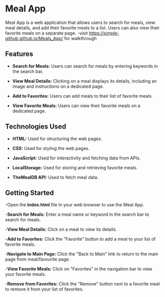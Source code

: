 # Meal App

Meal App is a web application that allows users to search for meals, view meal details, and add their favorite meals to a list. Users can also view their favorite meals on a separate page.
-visit <https://simple-github.github.io/Meals_App/> for walkthrough

## Features

- **Search for Meals:** Users can search for meals by entering keywords in the search bar.

- **View Meal Details:** Clicking on a meal displays its details, including an image and instructions on a dedicated page.

- **Add to Favorites:** Users can add meals to their list of favorite meals.

- **View Favorite Meals:** Users can view their favorite meals on a dedicated page.

## Technologies Used

- **HTML:** Used for structuring the web pages.

- **CSS:** Used for styling the web pages.

- **JavaScript:** Used for interactivity and fetching data from APIs.

- **LocalStorage:** Used for storing and retrieving favorite meals.

- **TheMealDB API:** Used to fetch meal data.

## Getting Started

-Open the **index.html** file in your web browser to use the Meal App.

-**Search for Meals:** Enter a meal name or keyword in the search bar to search for meals.

-**View Meal Details:** Click on a meal to view its details.

-**Add to Favorites:** Click the "Favorite" button to add a meal to your list of favorite meals.

-**Navigate to Main Page:** Click the "Back to Main" link to return to the main page from meal/favourite page.

-**View Favorite Meals:** Click on "Favorites" in the navigation bar to view your favorite meals.

-**Remove from Favorites:** Click the "Remove" button next to a favorite meal to remove it from your list of favorites.
